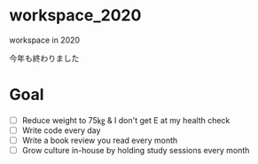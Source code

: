# workspace_2020
workspace in 2020

今年も終わりました
# Goal
- [ ] Reduce weight to 75㎏ & I don't get E at my health check 
- [ ] Write code every day 
- [ ] Write a book review you read every month
- [ ] Grow culture in-house by holding study sessions every month
